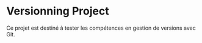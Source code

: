 # Versionning Project
Ce projet est destiné à tester les compétences en gestion de versions avec Git.
